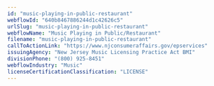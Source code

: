```yaml
---
id: "music-playing-in-public-restaurant"
webflowId: "640b8467886244d1c42626c5"
urlSlug: "music-playing-in-public-restaurant"
webflowName: "Music Playing in Public/Restaurant"
filename: "music-playing-in-public-restaurant"
callToActionLink: "https://www.njconsumeraffairs.gov/epservices"
issuingAgency: "New Jersey Music Licensing Practice Act BMI"
divisionPhone: "(800) 925-8451"
webflowIndustry: "Music"
licenseCertificationClassification: "LICENSE"
---
```

